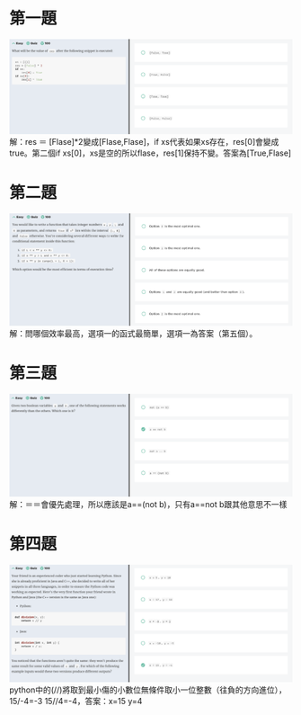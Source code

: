 # 第一題
![題目](https://github.com/hsuanwen0114/sharon8811437/blob/master/Codesignal/image/%E8%9E%A2%E5%B9%95%E5%BF%AB%E7%85%A7%202020-01-10%20%E4%B8%8B%E5%8D%888.53.55.png)  
解：res ＝ [Flase]*2變成[Flase,Flase]，if xs代表如果xs存在，res[0]會變成true。第二個if xs[0]，xs是空的所以flase，res[1]保持不變。答案為[True,Flase]  

# 第二題
![題目](https://github.com/hsuanwen0114/sharon8811437/blob/master/Codesignal/image/%E8%9E%A2%E5%B9%95%E5%BF%AB%E7%85%A7%202020-01-10%20%E4%B8%8B%E5%8D%889.01.11.png)   
解：問哪個效率最高，選項一的函式最簡單，選項一為答案（第五個）。   

# 第三題   
![題目](https://github.com/hsuanwen0114/sharon8811437/blob/master/Codesignal/image/%E8%9E%A2%E5%B9%95%E5%BF%AB%E7%85%A7%202020-01-10%20%E4%B8%8B%E5%8D%889.06.37.png)    
解：＝＝會優先處理，所以應該是a==(not b)，只有a==not b跟其他意思不一樣  

# 第四題  
![題目](https://github.com/hsuanwen0114/sharon8811437/blob/master/Codesignal/image/%E8%9E%A2%E5%B9%95%E5%BF%AB%E7%85%A7%202020-01-10%20%E4%B8%8B%E5%8D%889.09.59.png)  
python中的(//)將取到最小傷的小數位無條件取小一位整數（往負的方向進位），15/-4=-3 15//4=-4，答案：x=15 y=4
